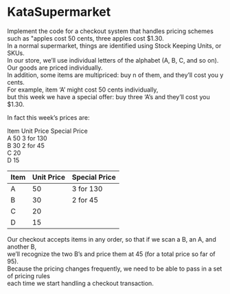 KataSupermarket
===============

Implement the code for a checkout system that handles pricing schemes such as "apples cost 50 cents, three apples cost $1.30.  
In a normal supermarket, things are identified using Stock Keeping Units, or SKUs.   
In our store, we’ll use individual letters of the alphabet (A, B, C, and so on).  
Our goods are priced individually.   
In addition, some items are multipriced: buy n of them, and they’ll cost you y cents.   
For example, item ‘A’ might cost 50 cents individually,   
but this week we have a special offer: buy three ‘A’s and they’ll cost you $1.30.   

In fact this week’s prices are:  
  
Item 	Unit Price 	Special Price  
A     50 	        3 for 130  
B     30          2 for 45  
C     20  
D     15  

|Item   | Unit Price  | Special Price |   
|---|---|---|
| A | 50  |  3 for 130 |   
| B | 30  |  2 for 45 |   
| C | 20  |   |   
| D | 15  |   |   

Our checkout accepts items in any order, so that if we scan a B, an A, and another B,   
we’ll recognize the two B’s and price them at 45 (for a total price so far of 95).   
Because the pricing changes frequently, we need to be able to pass in a set of pricing rules   
each time we start handling a checkout transaction.  
